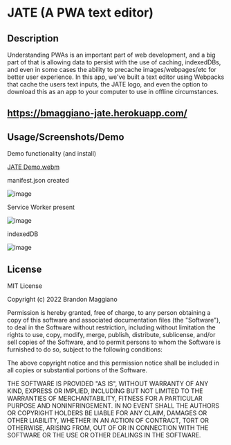 # JATE (A PWA text editor)

## Description

Understanding PWAs is an important part of web development, and a big part of that is allowing data to persist with the use of caching, indexedDBs, and even in some cases the ability to precache images/webpages/etc for better user experience. In this app, we've built a text editor using Webpacks that cache the users text inputs, the JATE logo, and even the option to download this as an app to your computer to use in offline circumstances. 

## https://bmaggiano-jate.herokuapp.com/

## Usage/Screenshots/Demo

Demo functionality (and install)

[JATE Demo.webm](https://user-images.githubusercontent.com/103971233/202042315-9ee2c109-4ff7-469d-b28b-8226941803bb.webm)

manifest.json created

![image](https://user-images.githubusercontent.com/103971233/202041947-11dd3b3d-3b87-4c51-ad9a-11e1430157b5.png)

Service Worker present

![image](https://user-images.githubusercontent.com/103971233/202042124-ef1589f3-96fb-4297-beb2-8754d0aa2d67.png)

indexedDB

![image](https://user-images.githubusercontent.com/103971233/202042252-c60e215a-cde6-4fc9-957a-f247d738565c.png)

## License

MIT License

Copyright (c) 2022 Brandon Maggiano

Permission is hereby granted, free of charge, to any person obtaining a copy
of this software and associated documentation files (the "Software"), to deal
in the Software without restriction, including without limitation the rights
to use, copy, modify, merge, publish, distribute, sublicense, and/or sell
copies of the Software, and to permit persons to whom the Software is
furnished to do so, subject to the following conditions:

The above copyright notice and this permission notice shall be included in all
copies or substantial portions of the Software.

THE SOFTWARE IS PROVIDED "AS IS", WITHOUT WARRANTY OF ANY KIND, EXPRESS OR
IMPLIED, INCLUDING BUT NOT LIMITED TO THE WARRANTIES OF MERCHANTABILITY,
FITNESS FOR A PARTICULAR PURPOSE AND NONINFRINGEMENT. IN NO EVENT SHALL THE
AUTHORS OR COPYRIGHT HOLDERS BE LIABLE FOR ANY CLAIM, DAMAGES OR OTHER
LIABILITY, WHETHER IN AN ACTION OF CONTRACT, TORT OR OTHERWISE, ARISING FROM,
OUT OF OR IN CONNECTION WITH THE SOFTWARE OR THE USE OR OTHER DEALINGS IN THE
SOFTWARE.

